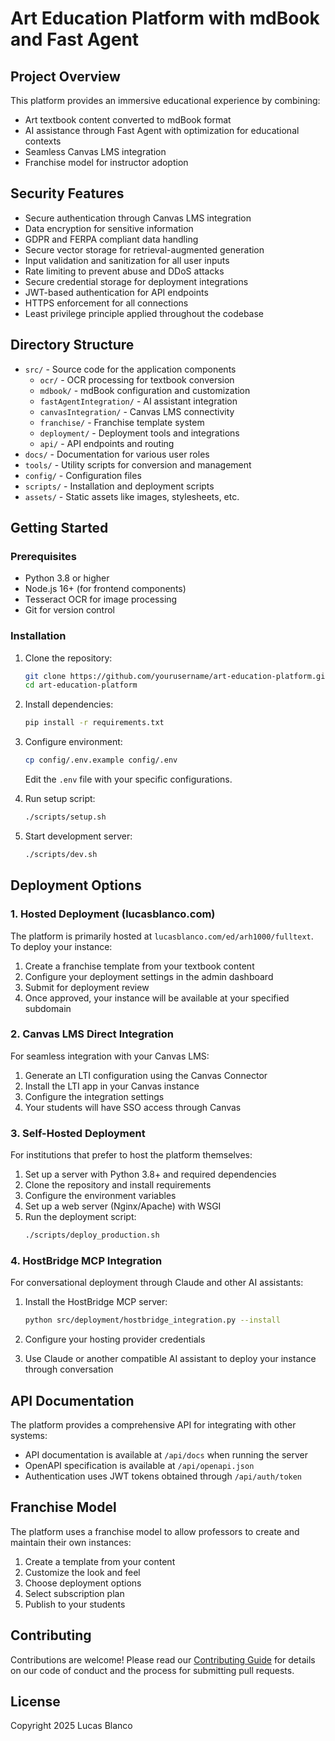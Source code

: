 # Art Education Platform with mdBook and Fast Agent

## Project Overview
This platform provides an immersive educational experience by combining:
- Art textbook content converted to mdBook format
- AI assistance through Fast Agent with optimization for educational contexts
- Seamless Canvas LMS integration
- Franchise model for instructor adoption

## Security Features
- Secure authentication through Canvas LMS integration
- Data encryption for sensitive information
- GDPR and FERPA compliant data handling
- Secure vector storage for retrieval-augmented generation
- Input validation and sanitization for all user inputs
- Rate limiting to prevent abuse and DDoS attacks
- Secure credential storage for deployment integrations
- JWT-based authentication for API endpoints
- HTTPS enforcement for all connections
- Least privilege principle applied throughout the codebase

## Directory Structure
- `src/` - Source code for the application components
  - `ocr/` - OCR processing for textbook conversion
  - `mdbook/` - mdBook configuration and customization
  - `fastAgentIntegration/` - AI assistant integration
  - `canvasIntegration/` - Canvas LMS connectivity
  - `franchise/` - Franchise template system
  - `deployment/` - Deployment tools and integrations
  - `api/` - API endpoints and routing
- `docs/` - Documentation for various user roles
- `tools/` - Utility scripts for conversion and management
- `config/` - Configuration files
- `scripts/` - Installation and deployment scripts
- `assets/` - Static assets like images, stylesheets, etc.

## Getting Started

### Prerequisites
- Python 3.8 or higher
- Node.js 16+ (for frontend components)
- Tesseract OCR for image processing
- Git for version control

### Installation
1. Clone the repository:
   ```bash
   git clone https://github.com/yourusername/art-education-platform.git
   cd art-education-platform
   ```

2. Install dependencies:
   ```bash
   pip install -r requirements.txt
   ```

3. Configure environment:
   ```bash
   cp config/.env.example config/.env
   ```
   Edit the `.env` file with your specific configurations.

4. Run setup script:
   ```bash
   ./scripts/setup.sh
   ```

5. Start development server:
   ```bash
   ./scripts/dev.sh
   ```

## Deployment Options

### 1. Hosted Deployment (lucasblanco.com)
The platform is primarily hosted at `lucasblanco.com/ed/arh1000/fulltext`. To deploy your instance:

1. Create a franchise template from your textbook content
2. Configure your deployment settings in the admin dashboard
3. Submit for deployment review
4. Once approved, your instance will be available at your specified subdomain

### 2. Canvas LMS Direct Integration
For seamless integration with your Canvas LMS:

1. Generate an LTI configuration using the Canvas Connector
2. Install the LTI app in your Canvas instance
3. Configure the integration settings
4. Your students will have SSO access through Canvas

### 3. Self-Hosted Deployment
For institutions that prefer to host the platform themselves:

1. Set up a server with Python 3.8+ and required dependencies
2. Clone the repository and install requirements
3. Configure the environment variables
4. Set up a web server (Nginx/Apache) with WSGI
5. Run the deployment script:
   ```bash
   ./scripts/deploy_production.sh
   ```

### 4. HostBridge MCP Integration
For conversational deployment through Claude and other AI assistants:

1. Install the HostBridge MCP server:
   ```bash
   python src/deployment/hostbridge_integration.py --install
   ```

2. Configure your hosting provider credentials
3. Use Claude or another compatible AI assistant to deploy your instance through conversation

## API Documentation
The platform provides a comprehensive API for integrating with other systems:

- API documentation is available at `/api/docs` when running the server
- OpenAPI specification is available at `/api/openapi.json`
- Authentication uses JWT tokens obtained through `/api/auth/token`

## Franchise Model
The platform uses a franchise model to allow professors to create and maintain their own instances:

1. Create a template from your content
2. Customize the look and feel
3. Choose deployment options
4. Select subscription plan
5. Publish to your students

## Contributing
Contributions are welcome! Please read our [Contributing Guide](CONTRIBUTING.md) for details on our code of conduct and the process for submitting pull requests.

## License
Copyright 2025 Lucas Blanco
